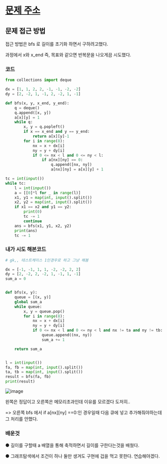 # [문제 주소](https://www.acmicpc.net/problem/7562)

## 문제 접근 방법

접근 방법은 bfs 로 길이를 초기화 하면서 구하려고했다.

과정에서 x와 x_end 즉, 목표와 같으면 반복문을 나오게끔 시도했다.


### 코드

```python
from collections import deque

dx = [1, 1, 2, 2, -1, -1, -2, -2]
dy = [2, -2, 1, -1, 2, -2, 1, -1]

def bfs(x, y, x_end, y_end):
    q = deque()
    q.append([x, y])
    a[x][y] = 1
    while q:
        x, y = q.popleft()
        if x == x_end and y == y_end:
            return a[x][y]-1
        for i in range(8):
            nx = x + dx[i]
            ny = y + dy[i]
            if 0 <= nx < l and 0 <= ny < l:
                if a[nx][ny] == 0:
                    q.append([nx, ny])
                    a[nx][ny] = a[x][y] + 1

tc = int(input())
while tc:
    l = int(input())
    a = [[0]*l for _ in range(l)]
    x1, y1 = map(int, input().split())
    x2, y2 = map(int, input().split())
    if x1 == x2 and y1 == y2:
        print(0)
        tc -= 1
        continue
    ans = bfs(x1, y1, x2, y2)
    print(ans)
    tc -= 1
```

### 내가 시도 해본코드 

```python
# gk,, 테스트케이스 1인경우로 하고 그냥 해봄

dx = [-1, -1, 1, 1, -2, -2, 2, 2]
dy = [2, -2, 2, -2, 1, -1, 1, -1]
sum_a = 0


def bfs(x, y):
    queue = [(x, y)]
    global sum_a
    while queue:
        x, y = queue.pop()
        for i in range(8):
            nx = x + dx[i]
            ny = y + dy[i]
            if 0 <= nx < l and 0 <= ny < l and nx != ta and ny != tb:
                queue.append((nx, ny))
                sum_a += 1

    return sum_a


l = int(input())
fa, fb = map(int, input().split())
ta, tb = map(int, input().split())
result = bfs(fa, fb)
print(result)

```

![image](https://user-images.githubusercontent.com/52389219/101784820-5c277400-3b3f-11eb-8cdb-9dc9c78bb458.png)

왼쪽은 정답이고 오른쪽은 메모리초과인데 이유를 모르겠다 도저히.. <br>

=> 오른쪽 bfs 에서 if a[nx][ny] ==0:인 경우일때 다음 큐에 넣고 추가해줘야하는데 그 처리를 안했다.

### 배운것

● 길이를 구할때 a 배열을 통해 축적하면서 길이를 구한다는것을 배웠다.

● 그래프탐색에서 조건이 하나 둘만 생겨도 구현에 겁을 먹고 못한다. 연습해야겠다.
